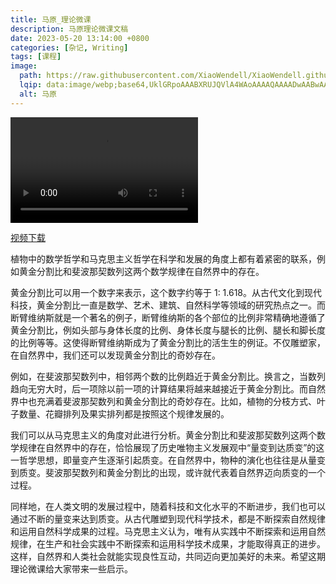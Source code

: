 ```yaml
---
title: 马原_理论微课
description: 马原理论微课文稿
date: 2023-05-20 13:14:00 +0800
categories: [杂记, Writing]
tags: [课程]
image:
  path: https://raw.githubusercontent.com/XiaoWendell/XiaoWendell.github.io/master/_posts/images/2023-04-05-理论微课/2024-11-20-22-08-30.png
  lqip: data:image/webp;base64,UklGRpoAAABXRUJQVlA4WAoAAAAQAAAADwAABwAAQUxQSDIAAAARL0AmbZurmr57yyIiqE8oiG0bejIYEQTgqiDA9vqnsUSI6H+oAERp2HZ65qP/VIAWAFZQOCBCAAAA8AEAnQEqEAAIAAVAfCWkAALp8sF8rgRgAP7o9FDvMCkMde9PK7euH5M1m6VWoDXf2FkP3BqV0ZYbO6NA/VFIAAAA
  alt: 马原
---
```


<video width="300" height="168.75" controls>
  <source src="https://raw.githubusercontent.com/XiaoWendell/XiaoWendell.github.io/master/_posts\images\2023-04-05-理论微课\Wendell_理论微课.mp4" type="video/mp4">
</video>

[视频下载](https://raw.githubusercontent.com/XiaoWendell/XiaoWendell.github.io/master/_posts\images\2023-04-05-理论微课\Wendell_理论微课.mp4 "理论微课")

植物中的数学哲学和马克思主义哲学在科学和发展的角度上都有着紧密的联系，例如黄金分割比和斐波那契数列这两个数学规律在自然界中的存在。

黄金分割比可以用一个数字来表示，这个数字约等于 1: 1.618。从古代文化到现代科技，黄金分割比一直是数学、艺术、建筑、自然科学等领域的研究热点之一。而断臂维纳斯就是一个著名的例子，断臂维纳斯的各个部位的比例非常精确地遵循了黄金分割比，例如头部与身体长度的比例、身体长度与腿长的比例、腿长和脚长度的比例等等。这使得断臂维纳斯成为了黄金分割比的活生生的例证。不仅雕塑家，在自然界中，我们还可以发现黄金分割比的奇妙存在。

例如，在斐波那契数列中，相邻两个数的比例趋近于黄金分割比。换言之，当数列趋向无穷大时，后一项除以前一项的计算结果将越来越接近于黄金分割比。而自然界中也充满着斐波那契数列和黄金分割比的奇妙存在。比如，植物的分枝方式、叶子数量、花瓣排列及果实排列都是按照这个规律发展的。

我们可以从马克思主义的角度对此进行分析。黄金分割比和斐波那契数列这两个数学规律在自然界中的存在，恰恰展现了历史唯物主义发展观中“量变到达质变”的这一哲学思想，即量变产生逐渐引起质变。在自然界中，物种的演化也往往是从量变到质变。斐波那契数列和黄金分割比的出现，或许就代表着自然界迈向质变的一个过程。

同样地，在人类文明的发展过程中，随着科技和文化水平的不断进步，我们也可以通过不断的量变来达到质变。从古代雕塑到现代科学技术，都是不断探索自然规律和运用自然科学成果的过程。马克思主义认为，唯有从实践中不断探索和运用自然规律，在生产和社会实践中不断探索和运用科学技术成果，才能取得真正的进步。这样，自然界和人类社会就能实现良性互动，共同迈向更加美好的未来。希望这期理论微课给大家带来一些启示。

